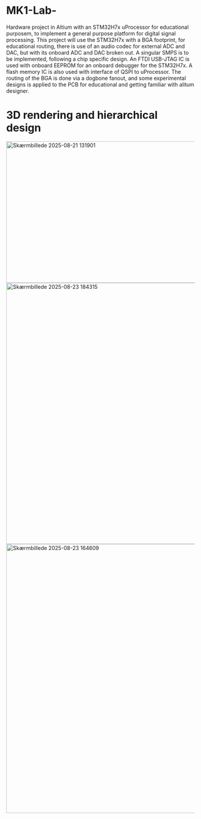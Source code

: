 # MK1-Lab-
Hardware project in Altium with an STM32H7x uProcessor for educational purposem, to implement a general purpose platform for digital signal processing.
This project will use the STM32H7x with a BGA footprint, for educational routing, there is use of an audio codec for external ADC and DAC, but with its onboard ADC and DAC broken out.
A singular SMPS is to be implemented, following a chip specific design.
An FTDI USB-JTAG IC is used with onboard EEPROM for an onboard debugger for the STM32H7x.
A flash memory IC is also used with interface of QSPI to uProcessor.
The routing of the BGA is done via a dogbone fanout, and some experimental designs is applied to the PCB for educational and getting familiar with alitum designer.
# 3D rendering and hierarchical design
<img width="888" height="377" alt="Skærmbillede 2025-08-21 131901" src="https://github.com/user-attachments/assets/81c059bd-2efd-4363-8a3b-9f1c73077ac3" />
<img width="882" height="696" alt="Skærmbillede 2025-08-23 184315" src="https://github.com/user-attachments/assets/fa2ef1a2-55fa-4da9-bb64-06909ee43cf1" />
<img width="923" height="717" alt="Skærmbillede 2025-08-23 164609" src="https://github.com/user-attachments/assets/60a22f5b-12ef-456a-82c7-8ccdcf2788a1" />
